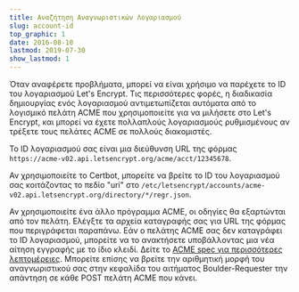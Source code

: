```yaml
---
title: Αναζήτηση Αναγνωριστικών Λογαριασμού
slug: account-id
top_graphic: 1
date: 2016-08-10
lastmod: 2019-07-30
show_lastmod: 1
---
```



Όταν αναφέρετε προβλήματα, μπορεί να είναι χρήσιμο να παρέχετε το ID του λογαριασμού Let's Encrypt. Τις περισσότερες φορές, η διαδικασία δημιουργίας ενός λογαριασμού αντιμετωπίζεται αυτόματα από το λογισμικό πελάτη ACME που χρησιμοποιείτε για να μιλήσετε στο Let's Encrypt, και μπορεί να έχετε πολλαπλούς λογαριασμούς ρυθμισμένους αν τρέξετε τους πελάτες ACME σε πολλούς διακομιστές.

Το ID λογαριασμού σας είναι μια διεύθυνση URL της φόρμας `https://acme-v02.api.letsencrypt.org/acme/acct/12345678`.

Αν χρησιμοποιείτε το Certbot, μπορείτε να βρείτε το ID του λογαριασμού σας κοιτάζοντας το πεδίο "uri" στο `/etc/letsencrypt/accounts/acme-v02.api.letsencrypt.org/directory/*/regr.json`.

Αν χρησιμοποιείτε ένα άλλο πρόγραμμα ACME, οι οδηγίες θα εξαρτώνται από τον πελάτη. Ελέγξτε τα αρχεία καταγραφής σας για URL της φόρμας που περιγράφεται παραπάνω. Εάν ο πελάτης ACME σας δεν καταγράφει το ID λογαριασμού, μπορείτε να το ανακτήσετε υποβάλλοντας μια νέα αίτηση εγγραφής με το ίδιο κλειδί. Δείτε το [ACME spec για περισσότερες λεπτομέρειες](https://tools.ietf.org/html/rfc8555#section-7.3). Μπορείτε επίσης να βρείτε την αριθμητική μορφή του αναγνωριστικού σας στην κεφαλίδα του αιτήματος Boulder-Requester την απάντηση σε κάθε POST πελάτη ACME που κάνει.
